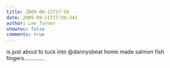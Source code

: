 ```yaml
---
title: 2009-09-11T17-59
date: 2009-09-11T17:59:34Z
author: Lee Turner
showtoc: false
comments: true
---
```


is just about to tuck into @dannysbeat home made salmon fish fingers.............

